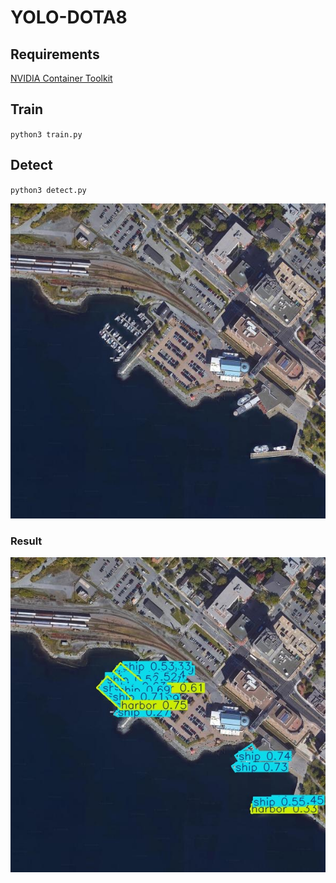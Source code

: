 # YOLO-DOTA8

## Requirements

[NVIDIA Container Toolkit](https://docs.nvidia.com/datacenter/cloud-native/container-toolkit/latest/install-guide.html#with-apt-ubuntu-debian)

## Train

`python3 train.py`

## Detect

`python3 detect.py`

![Example Input Image](docs/harbour.jpg)

### Result

![Example Output Image](docs/result.jpg)
